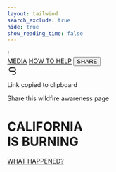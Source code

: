 ```yaml
---
layout: tailwind
search_exclude: true
hide: true
show_reading_time: false
---
```

<!-- Hero Section -->
<div class="relative min-h-screen flex flex-col justify-center items-center" style="background-image: url('https://images.unsplash.com/photo-1497098478417-d823ef2eed8e?q=80&w=2940&auto=format&fit=crop&ixlib=rb-4.0.3&ixid=M3wxMjA3fDB8MHxwaG90by1wYWdlfHx8fGVufDB8fHx8fA%3D%3D'); background-size: cover; background-position: center;">
    <!-- Dark overlay -->
    <div class="absolute inset-0 bg-black opacity-60"></div>
    <!-- Warning Icon -->
    <div class="absolute top-24 left-16 lg:left-24 text-orange-500 z-10">
        <div class="h-16 w-16 rounded-full border-2 border-orange-500 flex items-center justify-center">
            <span class="text-4xl">!</span>
        </div>
    </div>
    <!-- Secondary navigation -->
    <div class="absolute top-24 right-6 z-10">
        <div class="flex space-x-8">
            <a href="{{ site.baseurl }}/media/" class="text-white hover:text-red-500 transition-colors duration-300 text-sm font-medium">MEDIA</a>
            <a href="{{ site.baseurl }}/howtohelp/" class="text-white hover:text-red-500 transition-colors duration-300 text-sm font-medium">HOW TO HELP</a>
            <button id="shareButton" class="text-white hover:text-red-500 transition-colors duration-300 text-sm font-medium">SHARE</button>
        </div>
    </div>
    <!-- Embers animation -->
    <div id="embers-container" class="absolute inset-0 overflow-hidden pointer-events-none"></div>
    <!-- Toast notification for clipboard -->
    <div id="toast" class="fixed top-20 right-6 z-50 bg-gray-900 text-white py-3 px-4 rounded shadow-lg border-l-4 border-red-600 transform translate-y-10 opacity-0 transition-all duration-300 pointer-events-none">
        <div class="flex items-center">
            <div class="mr-3">
                <svg xmlns="http://www.w3.org/2000/svg" width="20" height="20" viewBox="0 0 24 24" fill="none" stroke="currentColor" stroke-width="2" stroke-linecap="round" stroke-linejoin="round" class="text-red-500">
                    <path d="M13 5H9.5C7.01 5 5 7.01 5 9.5C5 11.99 7.01 14 9.5 14H18C20.49 14 22.5 16.01 22.5 18.5C22.5 20.99 20.49 23 18 23H14.5"></path>
                    <path d="M8 14H18C20.5 14 22.5 12 22.5 9.5S20.5 5 18 5H8"></path>
                </svg>
            </div>
            <div>
                <p class="font-medium">Link copied to clipboard</p>
                <p class="text-xs text-gray-300">Share this wildfire awareness page</p>
            </div>
        </div>
    </div>
    <!-- Content -->
    <div class="relative z-10 max-w-5xl mx-auto text-center px-4">
        <h1 class="text-7xl md:text-9xl font-bold mb-6 tracking-wide text-white">
            CALIFORNIA
            <br/>
            <span class="text-red-600">IS BURNING</span>
        </h1>
        <div class="mt-16">
            <a href="https://www.fire.ca.gov/incidents" class="inline-block border-2 border-white hover:bg-white hover:text-black transition-colors duration-300 px-8 py-3 uppercase tracking-wide font-medium text-white">
                WHAT HAPPENED?
            </a>
        </div>
    </div>
</div>

<script>
    // Create floating embers effect
    document.addEventListener('DOMContentLoaded', function() {
        const embersContainer = document.getElementById('embers-container');
        const shareButton = document.getElementById('shareButton');
        const toast = document.getElementById('toast');
        
        // Copy to clipboard function
        shareButton.addEventListener('click', function() {
            const linkToCopy = 'https://sanpranav.github.io/QcommVNE_Frontend/';
            
            // Copy to clipboard
            navigator.clipboard.writeText(linkToCopy).then(function() {
                // Show toast notification
                toast.classList.remove('translate-y-10', 'opacity-0');
                toast.classList.add('translate-y-0', 'opacity-100');
                
                // Hide toast after 3 seconds
                setTimeout(function() {
                    toast.classList.add('translate-y-10', 'opacity-0');
                    toast.classList.remove('translate-y-0', 'opacity-100');
                }, 3000);
            }).catch(function(err) {
                console.error('Could not copy text: ', err);
            });
        });
        
        function createEmbers(count) {
            for (let i = 0; i < count; i++) {
                const ember = document.createElement('div');
                ember.classList.add('ember');
                
                // Random positions and delays
                const size = Math.random() * 4 + 2;
                const startPositionX = Math.random() * window.innerWidth;
                const delay = Math.random() * 15;
                const duration = 5 + Math.random() * 10;
                
                ember.style.width = `${size}px`;
                ember.style.height = `${size}px`;
                ember.style.left = `${startPositionX}px`;
                ember.style.bottom = `0px`;
                ember.style.animationDuration = `${duration}s`;
                ember.style.animationDelay = `${delay}s`;
                
                embersContainer.appendChild(ember);
            }
        }
        
        // Create initial set of embers
        createEmbers(100);
        
        // Create new embers periodically
        setInterval(() => {
            const newEmbers = document.createElement('div');
            newEmbers.classList.add('ember');
            
            const size = Math.random() * 4 + 2;
            const startPositionX = Math.random() * window.innerWidth;
            const duration = 5 + Math.random() * 10;
            
            newEmbers.style.width = `${size}px`;
            newEmbers.style.height = `${size}px`;
            newEmbers.style.left = `${startPositionX}px`;
            newEmbers.style.bottom = `0px`;
            newEmbers.style.animationDuration = `${duration}s`;
            
            embersContainer.appendChild(newEmbers);
            
            // Remove ember after animation completes
            setTimeout(() => {
                newEmbers.remove();
            }, duration * 1000);
        }, 300);
    });
</script>

<style>
    .ember {
        position: absolute;
        background-color: #ff6600;
        border-radius: 50%;
        box-shadow: 0 0 10px 2px rgba(255, 102, 0, 0.7);
        animation-name: float;
        animation-iteration-count: infinite;
        animation-timing-function: ease-out;
        pointer-events: none;
    }
    
    @keyframes float {
        0% {
            transform: translateY(0) scale(1);
            opacity: 1;
        }
        100% {
            transform: translateY(-100vh) scale(0.3);
            opacity: 0;
        }
    }
</style>